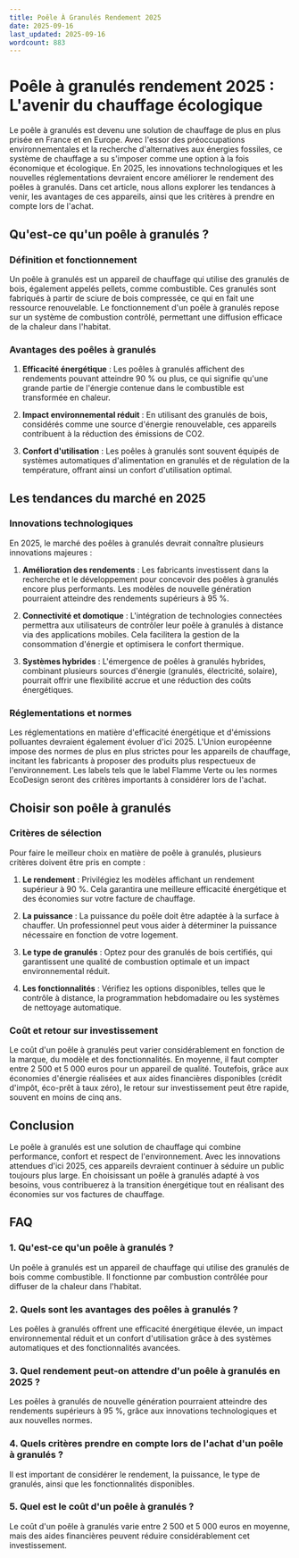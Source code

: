 ```yaml
---
title: Poêle À Granulés Rendement 2025
date: 2025-09-16
last_updated: 2025-09-16
wordcount: 883
---
```


# Poêle à granulés rendement 2025 : L'avenir du chauffage écologique

Le poêle à granulés est devenu une solution de chauffage de plus en plus prisée en France et en Europe. Avec l'essor des préoccupations environnementales et la recherche d'alternatives aux énergies fossiles, ce système de chauffage a su s'imposer comme une option à la fois économique et écologique. En 2025, les innovations technologiques et les nouvelles réglementations devraient encore améliorer le rendement des poêles à granulés. Dans cet article, nous allons explorer les tendances à venir, les avantages de ces appareils, ainsi que les critères à prendre en compte lors de l'achat.

## Qu'est-ce qu'un poêle à granulés ?

### Définition et fonctionnement

Un poêle à granulés est un appareil de chauffage qui utilise des granulés de bois, également appelés pellets, comme combustible. Ces granulés sont fabriqués à partir de sciure de bois compressée, ce qui en fait une ressource renouvelable. Le fonctionnement d'un poêle à granulés repose sur un système de combustion contrôlé, permettant une diffusion efficace de la chaleur dans l'habitat.

### Avantages des poêles à granulés

1. **Efficacité énergétique** : Les poêles à granulés affichent des rendements pouvant atteindre 90 % ou plus, ce qui signifie qu'une grande partie de l'énergie contenue dans le combustible est transformée en chaleur.

2. **Impact environnemental réduit** : En utilisant des granulés de bois, considérés comme une source d'énergie renouvelable, ces appareils contribuent à la réduction des émissions de CO2.

3. **Confort d'utilisation** : Les poêles à granulés sont souvent équipés de systèmes automatiques d'alimentation en granulés et de régulation de la température, offrant ainsi un confort d'utilisation optimal.

## Les tendances du marché en 2025

### Innovations technologiques

En 2025, le marché des poêles à granulés devrait connaître plusieurs innovations majeures :

1. **Amélioration des rendements** : Les fabricants investissent dans la recherche et le développement pour concevoir des poêles à granulés encore plus performants. Les modèles de nouvelle génération pourraient atteindre des rendements supérieurs à 95 %.

2. **Connectivité et domotique** : L'intégration de technologies connectées permettra aux utilisateurs de contrôler leur poêle à granulés à distance via des applications mobiles. Cela facilitera la gestion de la consommation d'énergie et optimisera le confort thermique.

3. **Systèmes hybrides** : L'émergence de poêles à granulés hybrides, combinant plusieurs sources d'énergie (granulés, électricité, solaire), pourrait offrir une flexibilité accrue et une réduction des coûts énergétiques.

### Réglementations et normes

Les réglementations en matière d'efficacité énergétique et d'émissions polluantes devraient également évoluer d'ici 2025. L'Union européenne impose des normes de plus en plus strictes pour les appareils de chauffage, incitant les fabricants à proposer des produits plus respectueux de l'environnement. Les labels tels que le label Flamme Verte ou les normes EcoDesign seront des critères importants à considérer lors de l'achat.

## Choisir son poêle à granulés

### Critères de sélection

Pour faire le meilleur choix en matière de poêle à granulés, plusieurs critères doivent être pris en compte :

1. **Le rendement** : Privilégiez les modèles affichant un rendement supérieur à 90 %. Cela garantira une meilleure efficacité énergétique et des économies sur votre facture de chauffage.

2. **La puissance** : La puissance du poêle doit être adaptée à la surface à chauffer. Un professionnel peut vous aider à déterminer la puissance nécessaire en fonction de votre logement.

3. **Le type de granulés** : Optez pour des granulés de bois certifiés, qui garantissent une qualité de combustion optimale et un impact environnemental réduit.

4. **Les fonctionnalités** : Vérifiez les options disponibles, telles que le contrôle à distance, la programmation hebdomadaire ou les systèmes de nettoyage automatique.

### Coût et retour sur investissement

Le coût d'un poêle à granulés peut varier considérablement en fonction de la marque, du modèle et des fonctionnalités. En moyenne, il faut compter entre 2 500 et 5 000 euros pour un appareil de qualité. Toutefois, grâce aux économies d'énergie réalisées et aux aides financières disponibles (crédit d'impôt, éco-prêt à taux zéro), le retour sur investissement peut être rapide, souvent en moins de cinq ans.

## Conclusion

Le poêle à granulés est une solution de chauffage qui combine performance, confort et respect de l'environnement. Avec les innovations attendues d'ici 2025, ces appareils devraient continuer à séduire un public toujours plus large. En choisissant un poêle à granulés adapté à vos besoins, vous contribuerez à la transition énergétique tout en réalisant des économies sur vos factures de chauffage.

## FAQ

### 1. Qu'est-ce qu'un poêle à granulés ?

Un poêle à granulés est un appareil de chauffage qui utilise des granulés de bois comme combustible. Il fonctionne par combustion contrôlée pour diffuser de la chaleur dans l'habitat.

### 2. Quels sont les avantages des poêles à granulés ?

Les poêles à granulés offrent une efficacité énergétique élevée, un impact environnemental réduit et un confort d'utilisation grâce à des systèmes automatiques et des fonctionnalités avancées.

### 3. Quel rendement peut-on attendre d'un poêle à granulés en 2025 ?

Les poêles à granulés de nouvelle génération pourraient atteindre des rendements supérieurs à 95 %, grâce aux innovations technologiques et aux nouvelles normes.

### 4. Quels critères prendre en compte lors de l'achat d'un poêle à granulés ?

Il est important de considérer le rendement, la puissance, le type de granulés, ainsi que les fonctionnalités disponibles.

### 5. Quel est le coût d'un poêle à granulés ?

Le coût d'un poêle à granulés varie entre 2 500 et 5 000 euros en moyenne, mais des aides financières peuvent réduire considérablement cet investissement.